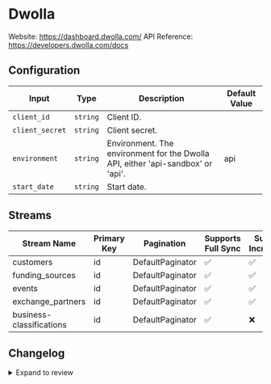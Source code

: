 # Dwolla
Website: https://dashboard.dwolla.com/
API Reference: https://developers.dwolla.com/docs

## Configuration

| Input | Type | Description | Default Value |
|-------|------|-------------|---------------|
| `client_id` | `string` | Client ID.  |  |
| `client_secret` | `string` | Client secret.  |  |
| `environment` | `string` | Environment. The environment for the Dwolla API, either &#39;api-sandbox&#39; or &#39;api&#39;. | api |
| `start_date` | `string` | Start date.  |  |

## Streams
| Stream Name | Primary Key | Pagination | Supports Full Sync | Supports Incremental |
|-------------|-------------|------------|---------------------|----------------------|
| customers | id | DefaultPaginator | ✅ |  ✅  |
| funding_sources | id | DefaultPaginator | ✅ |  ✅  |
| events | id | DefaultPaginator | ✅ |  ✅  |
| exchange_partners | id | DefaultPaginator | ✅ |  ✅  |
| business-classifications | id | DefaultPaginator | ✅ |  ❌  |

## Changelog

<details>
  <summary>Expand to review</summary>

| Version          | Date              | Pull Request | Subject        |
|------------------|-------------------|--------------|----------------|
| 0.0.11 | 2025-06-28 | [62331](https://github.com/airbytehq/airbyte/pull/62331) | Update dependencies |
| 0.0.10 | 2025-06-21 | [61968](https://github.com/airbytehq/airbyte/pull/61968) | Update dependencies |
| 0.0.9 | 2025-06-14 | [61221](https://github.com/airbytehq/airbyte/pull/61221) | Update dependencies |
| 0.0.8 | 2025-05-24 | [60423](https://github.com/airbytehq/airbyte/pull/60423) | Update dependencies |
| 0.0.7 | 2025-05-10 | [60041](https://github.com/airbytehq/airbyte/pull/60041) | Update dependencies |
| 0.0.6 | 2025-05-03 | [59414](https://github.com/airbytehq/airbyte/pull/59414) | Update dependencies |
| 0.0.5 | 2025-04-26 | [58870](https://github.com/airbytehq/airbyte/pull/58870) | Update dependencies |
| 0.0.4 | 2025-04-19 | [58303](https://github.com/airbytehq/airbyte/pull/58303) | Update dependencies |
| 0.0.3 | 2025-04-12 | [57769](https://github.com/airbytehq/airbyte/pull/57769) | Update dependencies |
| 0.0.2 | 2025-04-05 | [57266](https://github.com/airbytehq/airbyte/pull/57266) | Update dependencies |
| 0.0.1 | 2025-04-04 | [57004](https://github.com/airbytehq/airbyte/pull/57004) | Initial release by [@btkcodedev](https://github.com/btkcodedev) via Connector Builder |

</details>

